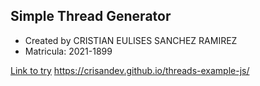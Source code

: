 ## Simple Thread Generator

- Created by CRISTIAN EULISES SANCHEZ RAMIREZ
- Matricula: 2021-1899

[Link to try](https://crisandev.github.io/threads-example-js/ "Link to try")
https://crisandev.github.io/threads-example-js/